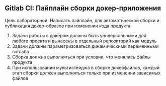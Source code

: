 ## Gitlab CI: Пайплайн сборки докер-приложения

Цель лабораторной: Написать пайплайн, для автоматической сборки и публикация докер-образов при изменении кода продукта

1. Задачи работы с докером должны быть универсальными для любого проекта и вынесены в отдельный репозиторий как модуль
2. Задачи должны параметризоваться динамическими переменными гитлаба
3. Сборка должна выполняться при условии, что менялись файлы продукта
4. При использовании мультистейджа в сборке докерфайлов, каждый этап сборки должен выполняться только при изменении зависимых файлов
